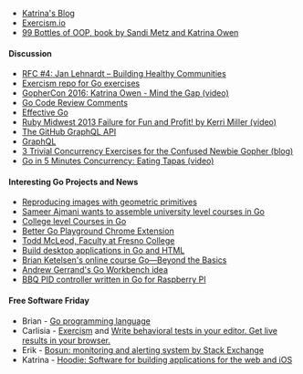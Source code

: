 - [Katrina's Blog](http://whipperstacker.com/)
- [Exercism.io](http://exercism.io/)
- [99 Bottles of OOP, book by Sandi Metz and Katrina Owen](http://www.sandimetz.com/99bottles/)

#### Discussion

- [RFC #4: Jan Lehnardt – Building Healthy Communities](https://changelog.com/rfc/4)
- [Exercism repo for Go exercises](https://github.com/exercism/xgo)
- [GopherCon 2016: Katrina Owen - Mind the Gap (video)](https://www.youtube.com/watch?v=ClPIeuL9HnI)
- [Go Code Review Comments](https://github.com/golang/go/wiki/CodeReviewComments)
- [Effective Go](https://golang.org/doc/effective_go.html)
- [Ruby Midwest 2013 Failure for Fun and Profit! by Kerri Miller (video)](https://www.youtube.com/watch?v=MVwdDtQFVro)
- [The GitHub GraphQL API](http://githubengineering.com/the-github-graphql-api/)
- [GraphQL](http://graphql.org/)
- [3 Trivial Concurrency Exercises for the Confused Newbie Gopher (blog)](http://whipperstacker.com/2015/10/05/3-trivial-concurrency-exercises-for-the-confused-newbie-gopher/)
- [Go in 5 Minutes Concurrency: Eating Tapas (video)](https://www.goin5minutes.com/screencast/episode_12_concurrency_eating_tapas/)

#### Interesting Go Projects and News

- [Reproducing images with geometric primitives](https://github.com/fogleman/primitive)
- [Sameer Ajmani wants to assemble university level courses in Go ](https://twitter.com/Sajma/status/777990344835235840)
- [College level Courses in Go](https://github.com/golang/go/wiki/Courses)
- [Better Go Playground Chrome Extension](https://chrome.google.com/webstore/detail/better-go-playground/odfhkelcmblecfdnboahphiafolojmpl)
- [Todd McLeod, Faculty at Fresno College](https://twitter.com/Todd_McLeod)
- [Build desktop applications in Go and HTML](https://github.com/alexflint/gallium)
- [Brian Ketelsen's online course Go—Beyond the Basics](http://www.oreilly.com/live-training/go-beyond-the-basics-olt.html?intcmp=il-prog-trainreg-reg-oltrain_new_site_run_strikingly_fast_parallel_file_searches_in_go_text_cta)
- [Andrew Gerrand's Go Workbench idea](https://twitter.com/enneff/status/776627784437202944)
- [BBQ PID controller written in Go for Raspberry PI](https://github.com/bbqgophers/qpid)

#### Free Software Friday

- Brian ­- [Go programming language](https://golang.org/)
- Carlisia - [Exercism](http://exercism.io/) and [Write behavioral tests in your editor. Get live results in your browser.](http://goconvey.co/)
- Erik - [Bosun: monitoring and alerting system by Stack Exchange](https://bosun.org/)
- Katrina - [Hoodie: Software for building applications for the web and iOS](http://hood.ie/)